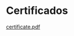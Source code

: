 # Certificados
[certificate.pdf](https://github.com/jhonatanfariasdelima/Certificado-IBSEC/files/8189552/certificate.1.pdf)
